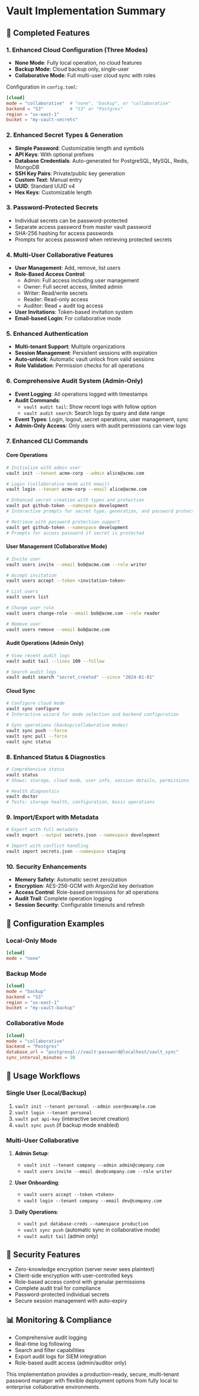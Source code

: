 # Vault Implementation Summary

## 🎯 Completed Features

### 1. Enhanced Cloud Configuration (Three Modes)
- **None Mode**: Fully local operation, no cloud features
- **Backup Mode**: Cloud backup only, single-user
- **Collaborative Mode**: Full multi-user cloud sync with roles

Configuration in `config.toml`:
```toml
[cloud]
mode = "collaborative"  # "none", "backup", or "collaborative"
backend = "S3"          # "S3" or "Postgres"
region = "us-east-1"
bucket = "my-vault-secrets"
```

### 2. Enhanced Secret Types & Generation
- **Simple Password**: Customizable length and symbols
- **API Keys**: With optional prefixes
- **Database Credentials**: Auto-generated for PostgreSQL, MySQL, Redis, MongoDB
- **SSH Key Pairs**: Private/public key generation
- **Custom Text**: Manual entry
- **UUID**: Standard UUID v4
- **Hex Keys**: Customizable length

### 3. Password-Protected Secrets
- Individual secrets can be password-protected
- Separate access password from master vault password
- SHA-256 hashing for access passwords
- Prompts for access password when retrieving protected secrets

### 4. Multi-User Collaborative Features
- **User Management**: Add, remove, list users
- **Role-Based Access Control**:
  - Admin: Full access including user management
  - Owner: Full secret access, limited admin
  - Writer: Read/write secrets
  - Reader: Read-only access
  - Auditor: Read + audit log access
- **User Invitations**: Token-based invitation system
- **Email-based Login**: For collaborative mode

### 5. Enhanced Authentication
- **Multi-tenant Support**: Multiple organizations
- **Session Management**: Persistent sessions with expiration
- **Auto-unlock**: Automatic vault unlock from valid sessions
- **Role Validation**: Permission checks for all operations

### 6. Comprehensive Audit System (Admin-Only)
- **Event Logging**: All operations logged with timestamps
- **Audit Commands**:
  - `vault audit tail`: Show recent logs with follow option
  - `vault audit search`: Search logs by query and date range
- **Event Types**: Login, logout, secret operations, user management, sync
- **Admin-Only Access**: Only users with audit permissions can view logs

### 7. Enhanced CLI Commands

#### Core Operations
```bash
# Initialize with admin user
vault init --tenant acme-corp --admin alice@acme.com

# Login (collaborative mode with email)
vault login --tenant acme-corp --email alice@acme.com

# Enhanced secret creation with types and protection
vault put github-token --namespace development
# Interactive prompts for secret type, generation, and password protection

# Retrieve with password protection support
vault get github-token --namespace development
# Prompts for access password if secret is protected
```

#### User Management (Collaborative Mode)
```bash
# Invite user
vault users invite --email bob@acme.com --role writer

# Accept invitation
vault users accept --token <invitation-token>

# List users
vault users list

# Change user role
vault users change-role --email bob@acme.com --role reader

# Remove user
vault users remove --email bob@acme.com
```

#### Audit Operations (Admin Only)
```bash
# View recent audit logs
vault audit tail --lines 100 --follow

# Search audit logs
vault audit search "secret_created" --since "2024-01-01"
```

#### Cloud Sync
```bash
# Configure cloud mode
vault sync configure
# Interactive wizard for mode selection and backend configuration

# Sync operations (backup/collaborative modes)
vault sync push --force
vault sync pull --force
vault sync status
```

### 8. Enhanced Status & Diagnostics
```bash
# Comprehensive status
vault status
# Shows: storage, cloud mode, user info, session details, permissions

# Health diagnostics
vault doctor
# Tests: storage health, configuration, basic operations
```

### 9. Import/Export with Metadata
```bash
# Export with full metadata
vault export --output secrets.json --namespace development

# Import with conflict handling
vault import secrets.json --namespace staging
```

### 10. Security Enhancements
- **Memory Safety**: Automatic secret zeroization
- **Encryption**: AES-256-GCM with Argon2id key derivation
- **Access Control**: Role-based permissions for all operations
- **Audit Trail**: Complete operation logging
- **Session Security**: Configurable timeouts and refresh

## 🔧 Configuration Examples

### Local-Only Mode
```toml
[cloud]
mode = "none"
```

### Backup Mode
```toml
[cloud]
mode = "backup"
backend = "S3"
region = "us-east-1"
bucket = "my-vault-backup"
```

### Collaborative Mode
```toml
[cloud]
mode = "collaborative"
backend = "Postgres"
database_url = "postgresql://vault:password@localhost/vault_sync"
sync_interval_minutes = 30
```

## 🚀 Usage Workflows

### Single User (Local/Backup)
1. `vault init --tenant personal --admin user@example.com`
2. `vault login --tenant personal`
3. `vault put api-key` (interactive secret creation)
4. `vault sync push` (if backup mode enabled)

### Multi-User Collaborative
1. **Admin Setup**:
   - `vault init --tenant company --admin admin@company.com`
   - `vault users invite --email dev@company.com --role writer`
   
2. **User Onboarding**:
   - `vault users accept --token <token>`
   - `vault login --tenant company --email dev@company.com`
   
3. **Daily Operations**:
   - `vault put database-creds --namespace production`
   - `vault sync push` (automatic sync in collaborative mode)
   - `vault audit tail` (admin only)

## 🔐 Security Features
- Zero-knowledge encryption (server never sees plaintext)
- Client-side encryption with user-controlled keys
- Role-based access control with granular permissions
- Complete audit trail for compliance
- Password-protected individual secrets
- Secure session management with auto-expiry

## 📊 Monitoring & Compliance
- Comprehensive audit logging
- Real-time log following
- Search and filter capabilities
- Export audit logs for SIEM integration
- Role-based audit access (admin/auditor only)

This implementation provides a production-ready, secure, multi-tenant password manager with flexible deployment options from fully local to enterprise collaborative environments.